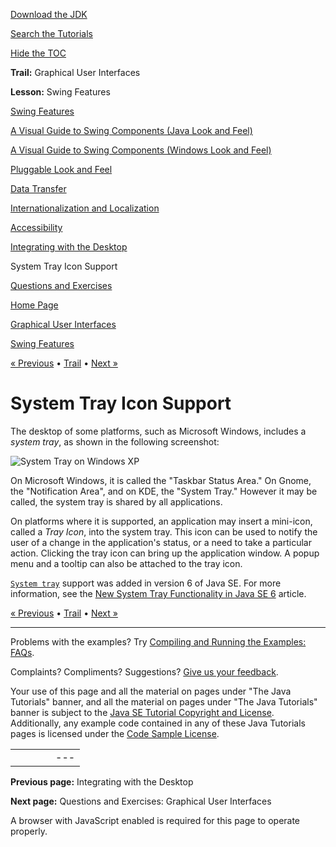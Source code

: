 [Download
the JDK](http://java.sun.com/javase/6/download.jsp)
  
[Search the
Tutorials](../../search.html)
  
[Hide the TOC](javascript:toggleLeft())

**Trail:** Graphical User Interfaces
  
**Lesson:** Swing Features

[Swing Features](index.html)

[A Visual Guide to Swing Components (Java Look and Feel)](components.html)

[A Visual Guide to Swing Components (Windows Look and Feel)](compWin.html)

[Pluggable Look and Feel](plaf.html)

[Data Transfer](dnd.html)

[Internationalization and Localization](i18n.html)

[Accessibility](access.html)

[Integrating with the Desktop](desktop.html)

System Tray Icon Support

[Questions and Exercises](QandE/questions.html)

[Home Page](../../index.html)
>
[Graphical User Interfaces](../index.html)
>
[Swing Features](index.html)

[« Previous](desktop.html) • [Trail](../TOC.html) • [Next »](QandE/questions.html)

# System Tray Icon Support

The desktop of some platforms, such as Microsoft Windows, includes
a *system tray*, as shown in the following screenshot:

![System Tray on Windows XP](../../figures/ui/ui-SystemTray.png)

On Microsoft Windows, it is called the "Taskbar Status Area."
On Gnome, the "Notification Area", and on KDE, the "System Tray."
However it may be called, the system tray is shared by all applications.

On platforms where it is supported, an application may
insert a mini-icon, called a *Tray Icon*, into the
system tray. This icon can be used to notify the user of a change
in the application's status, or a need to take a particular action.
Clicking the tray icon can bring up the application window. A popup
menu and a tooltip can also be attached to the tray icon.

[`System tray`](http://download.oracle.com/javase/7/docs/api/java/awt/SystemTray.html) support was added in version 6 of Java SE.
For more information, see the
[New System Tray Functionality in Java SE 6](http://java.sun.com/developer/technicalArticles/J2SE/Desktop/javase6/systemtray/) article.

[« Previous](desktop.html)
•
[Trail](../TOC.html)
•
[Next »](QandE/questions.html)

---

Problems with the examples? Try [Compiling and Running
the Examples: FAQs](../../information/run-examples.html).
  
Complaints? Compliments? Suggestions? [Give
us your feedback](http://download.oracle.com/javase/feedback.html).

Your use of this page and all the material on pages under "The Java Tutorials" banner,
and all the material on pages under "The Java Tutorials" banner is subject to the [Java SE Tutorial Copyright
and License](../../information/license.html).
Additionally, any example code contained in any of these Java
Tutorials pages is licensed under the
[Code
Sample License](http://developers.sun.com/license/berkeley_license.html).

|  |  |  |  |  |
| --- | --- | --- | --- | --- |
| |  |  | | --- | --- | | duke image | Oracle logo | | [About Oracle](http://www.oracle.com/us/corporate/index.html) | [Oracle Technology Network](http://www.oracle.com/technology/index.html) | [Terms of Service](https://www.samplecode.oracle.com/servlets/CompulsoryClickThrough?type=TermsOfService) | Copyright © 1995, 2011 Oracle and/or its affiliates. All rights reserved. |

**Previous page:** Integrating with the Desktop
  
**Next page:** Questions and Exercises: Graphical User Interfaces




A browser with JavaScript enabled is required for this page to operate properly.